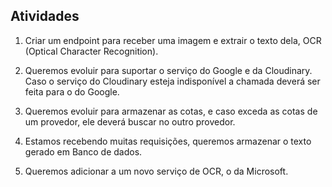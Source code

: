 ## Atividades

1. Criar um endpoint para receber uma imagem e extrair o texto dela, OCR (Optical Character Recognition).

2. Queremos evoluir para suportar o serviço do Google e da Cloudinary.
   Caso o serviço do Cloudinary esteja indisponível a chamada deverá ser feita para o do Google.

3. Queremos evoluir para armazenar as cotas, e caso exceda as cotas de um provedor, ele deverá buscar no outro provedor.

4. Estamos recebendo muitas requisições, queremos armazenar o texto gerado em Banco de dados.

5. Queremos adicionar a um novo serviço de OCR, o da Microsoft.
